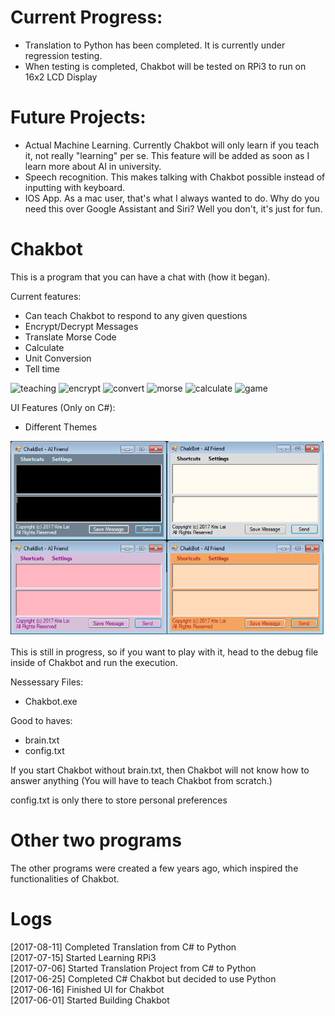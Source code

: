 # Current Progress:
- Translation to Python has been completed. It is currently under regression testing.
- When testing is completed, Chakbot will be tested on RPi3 to run on 16x2 LCD Display

# Future Projects:
- Actual Machine Learning. Currently Chakbot will only learn if you teach it, not really "learning" per se. This feature will be added as soon as I learn more about AI in university.
- Speech recognition. This makes talking with Chakbot possible instead of inputting with keyboard. 
- IOS App. As a mac user, that's what I always wanted to do. Why do you need this over Google Assistant and Siri? Well you don't, it's just for fun.

# Chakbot
This is a program that you can have a chat with (how it began).

Current features:
- Can teach Chakbot to respond to any given questions
- Encrypt/Decrypt Messages
- Translate Morse Code
- Calculate
- Unit Conversion
- Tell time

![teaching](https://github.com/kriskirla/AllProjects/tree/master/Chakbot_Python/img/teach.PNG)
![encrypt](https://github.com/kriskirla/AllProjects/tree/master/Chakbot_Python/img/encrypt.PNG)
![convert](https://github.com/kriskirla/AllProjects/tree/master/Chakbot_Python/img/convert.PNG)
![morse](https://github.com/kriskirla/AllProjects/tree/master/Chakbot_Python/img/morse.PNG)
![calculate](https://github.com/kriskirla/AllProjects/tree/master/Chakbot_Python/img/calculate.PNG)
![game](https://github.com/kriskirla/AllProjects/tree/master/Chakbot_Python/img/game.PNG)

UI Features (Only on C#):
- Different Themes

![Chakbot: Machine learning in C#](https://github.com/kriskirla/AllProjects/blob/master/chakbot.PNG)

This is still in progress, so if you want to play with it, head to the debug file inside of Chakbot and run the execution.

Nessessary Files:
- Chakbot.exe

Good to haves:
- brain.txt
- config.txt

If you start Chakbot without brain.txt, then Chakbot will not know how to answer anything (You will have to teach Chakbot from scratch.)

config.txt is only there to store personal preferences

# Other two programs
The other programs were created a few years ago, which inspired the functionalities of Chakbot.

# Logs
[2017-08-11] Completed Translation from C# to Python  
[2017-07-15] Started Learning RPi3  
[2017-07-06] Started Translation Project from C# to Python  
[2017-06-25] Completed C# Chakbot but decided to use Python  
[2017-06-16] Finished UI for Chakbot  
[2017-06-01] Started Building Chakbot  
